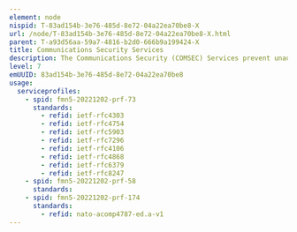 ```yaml
---
element: node
nispid: T-83ad154b-3e76-485d-8e72-04a22ea70be8-X
url: /node/T-83ad154b-3e76-485d-8e72-04a22ea70be8-X.html
parent: T-a93d56aa-59a7-4816-b2d0-666b9a199424-X
title: Communications Security Services
description: The Communications Security (COMSEC) Services prevent unauthorized interceptors from accessing telecommunications in an intelligible form, while still delivering the content to the intended recipients. COMSEC methods include cryptosecurity, transmission security, emission security, traffic-flow security and physical security of COMSEC equipment. COMSEC is used to protect both classified and unclassified traffic on military communications networks, including voice, video, and data. It is used for both analog and digital applications, and both wired and wireless links.
level: 7
emUUID: 83ad154b-3e76-485d-8e72-04a22ea70be8
usage:
  serviceprofiles:
    - spid: fmn5-20221202-prf-73
      standards:
        - refid: ietf-rfc4303
        - refid: ietf-rfc4754
        - refid: ietf-rfc5903
        - refid: ietf-rfc7296
        - refid: ietf-rfc4106
        - refid: ietf-rfc4868
        - refid: ietf-rfc6379
        - refid: ietf-rfc8247
    - spid: fmn5-20221202-prf-58
      standards:
    - spid: fmn5-20221202-prf-174
      standards:
        - refid: nato-acomp4787-ed.a-v1
---
```


